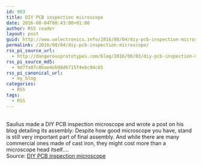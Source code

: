 ```yaml
---
id: 903
title: DIY PCB inspection microscope
date: 2016-08-04T00:43:00+01:00
author: RSS reader
layout: post
guid: http://www.uelectronics.info/2016/08/04/diy-pcb-inspection-microscope/
permalink: /2016/08/04/diy-pcb-inspection-microscope/
rss_pi_source_url:
  - http://dangerousprototypes.com/blog/2016/08/03/diy-pcb-inspection-microscope/
rss_pi_source_md5:
  - 9d7fa07c0bae4eb98d6715f4ebc94c65
rss_pi_canonical_url:
  - my_blog
categories:
  - RSS
tags:
  - RSS
---
```

&#013;  
Saulius made a DIY PCB inspection microscope and wrote a post on his blog detailing its assembly: Despite how good microscope you have, stand is still very important part of final assembly. And while there are many commercial ones made of cast iron, they might cost more than a microscope head itself.…&#013;  
Source: <a href="http://dangerousprototypes.com/blog/2016/08/03/diy-pcb-inspection-microscope/" target="_blank">DIY PCB inspection microscope</a>